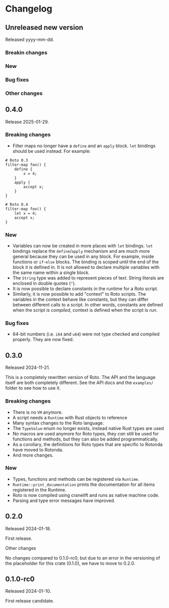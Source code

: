 # Changelog

## Unreleased new version

Released yyyy-mm-dd.

### Breakin changes

### New

### Bug fixes

### Other changes


## 0.4.0

Release 2025-01-29.

### Breaking changes

- Filter maps no longer have a `define` and an `apply` block. `let` bindings
  should be used instead. For example:

```roto
# Roto 0.3
filter-map foo() {
    define {
        x = 4;
    }
    apply {
        accept x;
    }
}

# Roto 0.4
filter-map foo() {
    let x = 4;
    accept x;
}
```

### New

- Variables can now be created in more places with `let` bindings. `let`
  bindings replace the `define`/`apply` mechanism and are much more general
  because they can be used in any block. For example, inside functions or
  `if`-`else` blocks. The binding is scoped until the end of the block it is
  defined in. It is not allowed to declare multiple variables with the same
  name within a single block.
- The `String` type was added to represent pieces of text. String literals
  are enclosed in double quotes (`"`).
- It is now possible to declare constants in the runtime for a Roto script.
- Similarly, it is now possible to add "context" to Roto scripts. The variables
  in the context behave like constants, but they can differ between different
  calls to a script. In other words, constants are defined when the script is
  _compiled_, context is defined when the script is _run_.

### Bug fixes

- 64-bit numbers (i.e. `i64` and `u64`) were not type checked and compiled
  properly. They are now fixed.

## 0.3.0

Released 2024-11-21.

This is a completely rewritten version of Roto. The API and the language
itself are both completely different. See the API docs and the `examples/`
folder to see how to use it.

### Breaking changes

- There is no `VM` anymore.
- A script needs a `Runtime` with Rust objects to reference
- Many syntax changes to the Roto language.
- The `TypeValue` enum no longer exists, instead native Rust types are used
- No macros are used anymore for Roto types, they _can_ still be used for
  functions and methods, but they can also be added programmatically.
- As a corollary, the definitions for Roto types that are specific to
  Rotonda have moved to Rotonda.
- And more changes.

### New

- Types, functions and methods can be registered via `Runtime`.
- `Runtime::print_documentation` prints the documentation for all items
  registered in the Runtime.
- Roto is now compiled using cranelift and runs as native machine code.
- Parsing and type error messages have improved.


## 0.2.0

Released 2024-01-18.

First release.

Other changes

No changes compared to 0.1.0-rc0, but due to an error in the versioning of the
placeholder for this crate (0.1.0), we have to move to 0.2.0.

## 0.1.0-rc0

Released 2024-01-10.

First release candidate.
